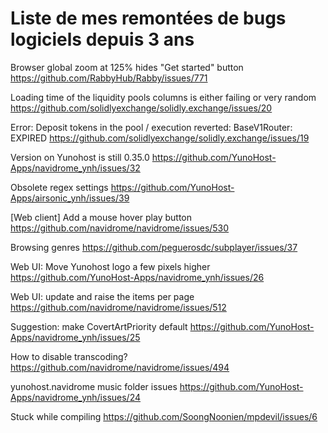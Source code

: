 # Liste de mes remontées de bugs logiciels depuis 3 ans

Browser global zoom at 125% hides "Get started" button https://github.com/RabbyHub/Rabby/issues/771

Loading time of the liquidity pools columns is either failing or very random https://github.com/solidlyexchange/solidly.exchange/issues/20

Error: Deposit tokens in the pool / execution reverted: BaseV1Router: EXPIRED https://github.com/solidlyexchange/solidly.exchange/issues/19

Version on Yunohost is still 0.35.0 https://github.com/YunoHost-Apps/navidrome_ynh/issues/32

Obsolete regex settings https://github.com/YunoHost-Apps/airsonic_ynh/issues/39

[Web client] Add a mouse hover play button https://github.com/navidrome/navidrome/issues/530

Browsing genres https://github.com/peguerosdc/subplayer/issues/37

Web UI: Move Yunohost logo a few pixels higher https://github.com/YunoHost-Apps/navidrome_ynh/issues/26

Web UI: update and raise the items per page https://github.com/navidrome/navidrome/issues/512

Suggestion: make CovertArtPriority default https://github.com/YunoHost-Apps/navidrome_ynh/issues/25

How to disable transcoding? https://github.com/navidrome/navidrome/issues/494

yunohost.navidrome music folder issues https://github.com/YunoHost-Apps/navidrome_ynh/issues/24

Stuck while compiling https://github.com/SoongNoonien/mpdevil/issues/6
